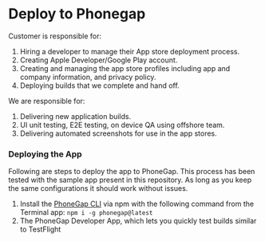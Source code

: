 # Deploy to Phonegap

Customer is responsible for:

1. Hiring a developer to manage their App store deployment process.
2. Creating Apple Developer/Google Play account.
3. Creating and managing the app store profiles including app and company information, and privacy policy.
4. Deploying builds that we complete and hand off.

We are responsible for:

1. Delivering new application builds.
2. UI unit testing, E2E testing, on device QA using offshore team.
3. Delivering automated screenshots for use in the app stores.

### Deploying the App

Following are steps to deploy the app to PhoneGap.  This process has been tested with the sample app present in this repository.  As long as you keep the same configurations it should work without issues.

1. Install the [PhoneGap CLI](http://docs.phonegap.com/getting-started/1-install-phonegap/cli/) via npm with the following command from the Terminal app: `npm i -g phonegap@latest`
2. The PhoneGap Developer App, which lets you quickly test builds similar to TestFlight
